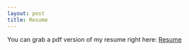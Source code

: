 ```yaml
---
layout: post
title: Resume
---
```


You can grab a pdf version of my resume right here: [Resume](/content/documents/joshua_fisher_resume_1-18-2015.pdf)